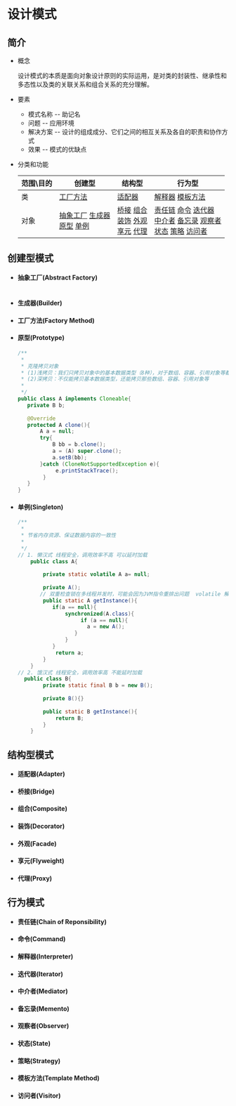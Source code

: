 # 设计模式

## 简介

- 概念

  设计模式的本质是面向对象设计原则的实际运用，是对类的封装性、继承性和多态性以及类的关联关系和组合关系的充分理解。

- 要素

  - 模式名称 -- 助记名
  - 问题 -- 应用环境
  - 解决方案 -- 设计的组成成分、它们之间的相互关系及各自的职责和协作方式
  - 效果 -- 模式的优缺点

- 分类和功能

  | 范围\目的 | 创建型                | 结构型 | 行为型 |
  | --------- | --------------------- | ------ | ------ |
  | 类   | [工厂方法](#工厂方法factory-method) | [适配器](#适配器adapter) |   [解释器](#解释器interpreter)   [模板方法](#模板方法template-method)  |
  | 对象 | [抽象工厂](#抽象工厂abstract-factory) 	 [生成器](#生成器builder)	<br/>	[原型](#原型prototype)	 [单例](#单例singleton) | [桥接](#桥接bridge) [组合](#组合composite) <br/> [装饰](#装饰decorator) [外观](#外观facade) <br/> [享元](#享元flyweight)  [代理](#代理proxy) | [责任链](#责任链chain-of-reponsibility)	[命令](#命令command) [迭代器](#迭代器iterator) <br/>  [中介者](#中介者mediator) 	[备忘录](#备忘录memento) 	[观察者](#观察者observer)	<br/> 	[状态](#状态state)		[策略](#策略strategy)		[访问者](#访问者visitor) |

  

## 创建型模式

- #### 抽象工厂(Abstract Factory)

  ```java
  
  ```

  

- ####  生成器(Builder)

- ####  工厂方法(Factory Method)

- ####  原型(Prototype)

  ```java
  /**
   *
   * 克隆拷贝对象
   * (1)浅拷贝：我们只拷贝对象中的基本数据类型（8种），对于数组、容器、引用对象等都不会拷贝
   * (2)深拷贝：不仅能拷贝基本数据类型，还能拷贝那些数组、容器、引用对象等
   *
   */
  public class A implements Cloneable{
     private B b;
      
     @Override
     protected A clone(){
         A a = null;
         try{
             B bb = b.clone();
             a = (A) super.clone();
             a.setB(bb);
         }catch (CloneNotSupportedException e){
              e.printStackTrace();
          }
     }
  }
  ```

  

- ####  单例(Singleton)

  ```java
  /**
   *
   * 节省内存资源、保证数据内容的一致性
   *
   */
  // 1. 懒汉式 线程安全，调用效率不高 可以延时加载
      public class A{
          
          private static volatile A a= null;
          
          private A();
         // 双重检查锁在多线程并发时，可能会因为JVM指令重排出问题  volatile 解决此问题
          public static A getInstance(){
             if(a == null){
                 synchronized(A.class){
                      if (a == null){
  						a = new A();	
              		}
                 }
             }
              return a;
          }
      }
  // 2. 饿汉式 线程安全，调用效率高 不能延时加载
  	public class B{
          private static final B b = new B();
          
          private B(){}
          
          public static B getInstance(){
              return B;
          }
      }
  ```

  

## 结构型模式

- ####  适配器(Adapter)
- ####  桥接(Bridge)
- ####  组合(Composite)
- ####  装饰(Decorator)
- ####  外观(Facade)
- ####  享元(Flyweight)
- ####  代理(Proxy)

## 行为模式

- ####  责任链(Chain of Reponsibility)
- ####  命令(Command)
- ####  解释器(Interpreter)
- ####  迭代器(Iterator)
- ####  中介者(Mediator)
- ####  备忘录(Memento)
- #### 观察者(Observer)
- #### 状态(State)
- #### 策略(Strategy)
- #### 模板方法(Template Method)
- #### 访问者(Visitor)

[23种设计模式全面解析]: http://c.biancheng.net/design_pattern/

[Design patterns implemented in Java]: https://github.com/iluwatar/java-design-patterns

